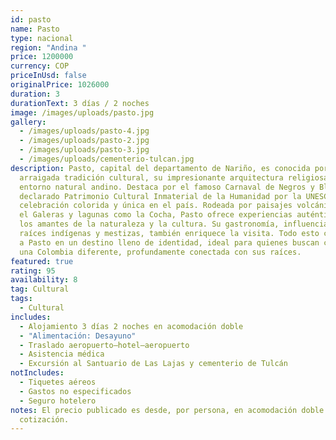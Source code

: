 ```yaml
---
id: pasto
name: Pasto
type: nacional
region: "Andina "
price: 1200000
currency: COP
priceInUsd: false
originalPrice: 1026000
duration: 3
durationText: 3 días / 2 noches
image: /images/uploads/pasto.jpg
gallery:
  - /images/uploads/pasto-4.jpg
  - /images/uploads/pasto-2.jpg
  - /images/uploads/pasto-3.jpg
  - /images/uploads/cementerio-tulcan.jpg
description: Pasto, capital del departamento de Nariño, es conocida por su
  arraigada tradición cultural, su impresionante arquitectura religiosa y su
  entorno natural andino. Destaca por el famoso Carnaval de Negros y Blancos,
  declarado Patrimonio Cultural Inmaterial de la Humanidad por la UNESCO, una
  celebración colorida y única en el país. Rodeada por paisajes volcánicos como
  el Galeras y lagunas como la Cocha, Pasto ofrece experiencias auténticas para
  los amantes de la naturaleza y la cultura. Su gastronomía, influenciada por
  raíces indígenas y mestizas, también enriquece la visita. Todo esto convierte
  a Pasto en un destino lleno de identidad, ideal para quienes buscan conocer
  una Colombia diferente, profundamente conectada con sus raíces.
featured: true
rating: 95
availability: 8
tag: Cultural
tags:
  - Cultural
includes:
  - Alojamiento 3 días 2 noches en acomodación doble
  - "Alimentación: Desayuno"
  - Traslado aeropuerto–hotel–aeropuerto
  - Asistencia médica
  - Excursión al Santuario de Las Lajas y cementerio de Tulcán
notIncludes:
  - Tiquetes aéreos
  - Gastos no especificados
  - Seguro hotelero
notes: El precio publicado es desde, por persona, en acomodación doble. Sujeto a
  cotización.
---
```

